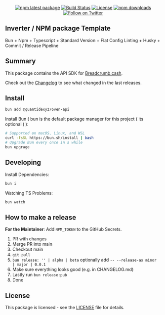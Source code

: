 <div align="center">

[![npm latest package][npm-latest-image]][npm-url]
[![Build Status][ci-image]][ci-url]
[![License][license-image]][license-url]
[![npm downloads][npm-downloads-image]][npm-url]
[![Follow on Twitter][twitter-image]][twitter-url]

</div>

## Inverter / NPM package Template

Bun + Npm + Typescript + Standard Version + Flat Config Linting + Husky + Commit / Release Pipeline

## Summary

This package contains the API SDK for [Breadcrumb.cash](https://github.com/quantidexyz/oven-api).

Check out the [Changelog](./CHANGELOG.md) to see what changed in the last releases.

## Install

```bash
bun add @quantidexyz/oven-api
```

Install Bun ( bun is the default package manager for this project ( its optional ) ):

```bash
# Supported on macOS, Linux, and WSL
curl -fsSL https://bun.sh/install | bash
# Upgrade Bun every once in a while
bun upgrage
```

## Developing

Install Dependencies:

```bash
bun i
```

Watching TS Problems:

```bash
bun watch
```

## How to make a release

**For the Maintainer**: Add `NPM_TOKEN` to the GitHub Secrets.

1. PR with changes
2. Merge PR into main
3. Checkout main
4. `git pull`
5. `bun release: '' | alpha | beta` optionally add `-- --release-as minor | major | 0.0.1`
6. Make sure everything looks good (e.g. in CHANGELOG.md)
7. Lastly run `bun release:pub`
8. Done

## License

This package is licensed - see the [LICENSE](./LICENSE) file for details.

[ci-image]: https://badgen.net/github/checks/quantidexyz/oven-api/main?label=ci
[ci-url]: https://github.com/quantidexyz/oven-api/actions/workflows/ci.yaml
[npm-url]: https://npmjs.org/package/@quantidexyz/oven-api
[twitter-url]: https://twitter.com/quantidexyz
[twitter-image]: https://img.shields.io/twitter/follow/breadcrumbcash.svg?label=follow+Breadcrumb.cash
[license-image]: https://img.shields.io/badge/License-LGPL%20v3-blue
[license-url]: ./LICENSE
[npm-latest-image]: https://img.shields.io/npm/v/@quantidexyz/oven-api/latest.svg
[npm-downloads-image]: https://img.shields.io/npm/dm/@quantidexyz/oven-api.svg
